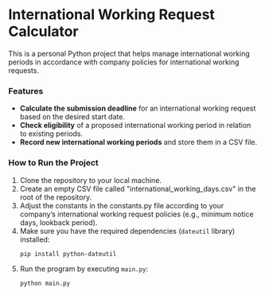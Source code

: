 # International Working Request Calculator

This is a personal Python project that helps manage international working periods in accordance with company policies for international working requests.

### Features
- **Calculate the submission deadline** for an international working request based on the desired start date.
- **Check eligibility** of a proposed international working period in relation to existing periods.
- **Record new international working periods** and store them in a CSV file.

### How to Run the Project
1. Clone the repository to your local machine.
2. Create an empty CSV file called "international_working_days.csv" in the root of the repository.
3. Adjust the constants in the constants.py file according to your company’s international working request policies (e.g., minimum notice days, lookback period).
4. Make sure you have the required dependencies (`dateutil` library) installed:
   ```bash
   pip install python-dateutil
5. Run the program by executing `main.py`:
   ```bash
   python main.py
